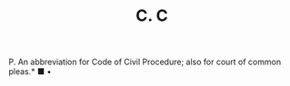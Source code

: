 ---
title: C. C
letter: C
permalink: "/definitions/bld-cc.html"
body: P. An abbreviation for Code of Civil Procedure; also for court of common pleas.*
  ■ •
published_at: '2018-07-07'
source: Black's Law Dictionary 2nd Ed (1910)
layout: post
---
